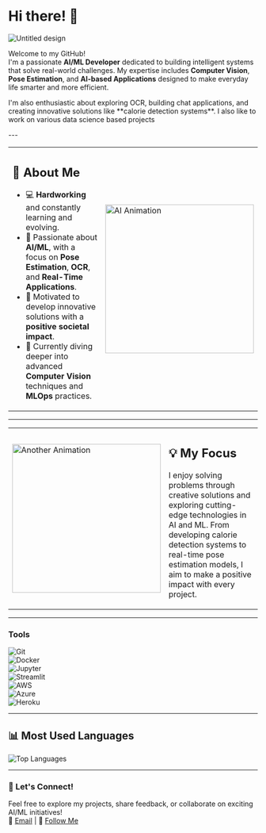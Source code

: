 # Hi there! 👋  
![Untitled design](https://github.com/user-attachments/assets/6e3b9c77-4b9b-4175-845c-f9701a27d711)

Welcome to my GitHub!  
I'm a passionate **AI/ML Developer** dedicated to building intelligent systems that solve real-world challenges. My expertise includes **Computer Vision**, **Pose Estimation**, and **AI-based Applications** designed to make everyday life smarter and more efficient.

<p> I'm also enthusiastic about exploring OCR, building chat applications, and creating innovative solutions like **calorie detection systems**.
I also like to work on various data science based projects</p>
---

<table>
  <tr>
    <td>
      <h2>🚀 About Me</h2>
      <ul>
        <li>💻 <b>Hardworking</b> and constantly learning and evolving.</li>
        <li>🤖 Passionate about <b>AI/ML</b>, with a focus on <b>Pose Estimation</b>, <b>OCR</b>, and <b>Real-Time Applications</b>.</li>
        <li>🔧 Motivated to develop innovative solutions with a <b>positive societal impact</b>.</li>
        <li>🌱 Currently diving deeper into advanced <b>Computer Vision</b> techniques and <b>MLOps</b> practices.</li>
      </ul>
    </td>
    <td>
      <img src="https://user-images.githubusercontent.com/74038190/212749695-a6817c5a-a794-462b-afca-1b5ce7dd5e63.gif" alt="AI Animation" width="300">
    </td>
  </tr>
</table>

---

<table>
  <tr>
    <td>
      <img src="https://user-images.githubusercontent.com/74038190/235224431-e8c8c12e-6826-47f1-89fb-2ddad83b3abf.gif" alt="Another Animation" width="300">
    </td>
    <td>
      <h2>💡 My Focus</h2>
      <p>
        I enjoy solving problems through creative solutions and exploring cutting-edge technologies in AI and ML. From developing calorie detection systems to real-time pose estimation models, I aim to make a positive impact with every project.
      </p>
    </td>
  </tr>
</table>

---

### Tools  
![Git](https://img.shields.io/badge/-Git-F05032?style=flat-square&logo=git&logoColor=white)  
![Docker](https://img.shields.io/badge/-Docker-2496ED?style=flat-square&logo=docker&logoColor=white)  
![Jupyter](https://img.shields.io/badge/-Jupyter-F37626?style=flat-square&logo=jupyter&logoColor=white)  
![Streamlit](https://img.shields.io/badge/-Streamlit-FF4B4B?style=flat-square&logo=streamlit&logoColor=white)  
![AWS](https://img.shields.io/badge/-AWS-FF9900?style=flat-square&logo=amazon-aws&logoColor=white)  
![Azure](https://img.shields.io/badge/-Azure-0078D4?style=flat-square&logo=microsoft-azure&logoColor=white)  
![Heroku](https://img.shields.io/badge/-Heroku-430098?style=flat-square&logo=heroku&logoColor=white)

---

## 📊 Most Used Languages  
![Top Languages](https://github-readme-stats.vercel.app/api/top-langs/?username=kbhumik27&layout=compact&theme=radical)

---

### 🌟 Let's Connect!  
Feel free to explore my projects, share feedback, or collaborate on exciting AI/ML initiatives!  
📩 [Email](mailto:kapsb27@gmail.com) | 🌟 [Follow Me](https://github.com/kbhumik27)  
